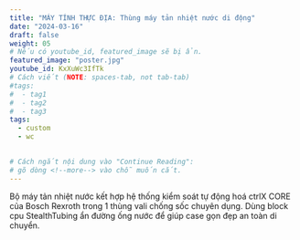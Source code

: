 ```yaml
---
title: "MÁY TÍNH THỰC ĐỊA: Thùng máy tản nhiệt nước di động"
date: "2024-03-16"
draft: false
weight: 05
# Nếu có youtube_id, featured_image sẽ bị ẩn.
featured_image: "poster.jpg"
youtube_id: KxXuWc3IfTk
# Cách viết (NOTE: spaces-tab, not tab-tab)
#tags:
#  - tag1
#  - tag2
#  - tag3
tags:
  - custom
  - wc
 

# Cách ngắt nội dung vào "Continue Reading":
# gõ dòng <!--more--> vào chỗ muốn cắt.
---
```

Bộ máy tản nhiệt nước kết hợp hệ thống kiểm soát tự động hoá ctrlX CORE của Bosch Rexroth trong 1 thùng vali chống sốc chuyên dụng. Dùng block cpu StealthTubing ẩn đường ống nước để giúp case gọn đẹp an toàn di chuyển.